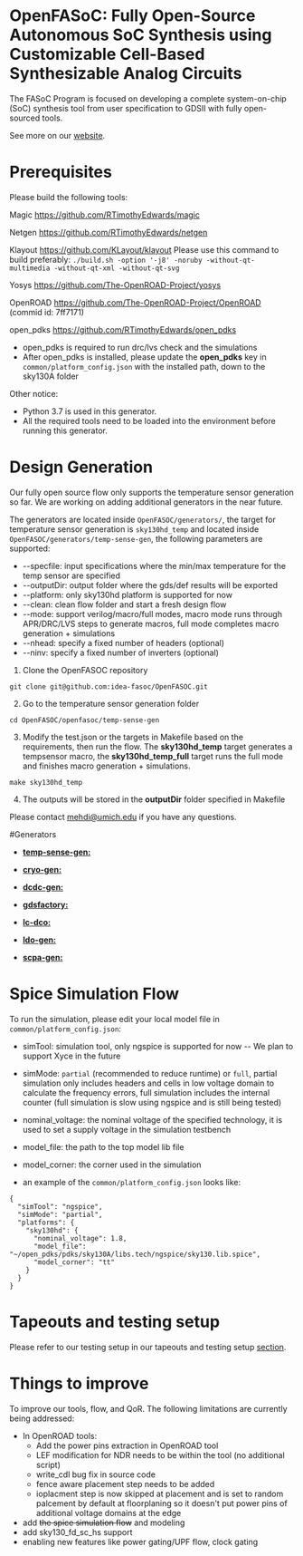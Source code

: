 # OpenFASoC: Fully Open-Source Autonomous SoC Synthesis using Customizable Cell-Based Synthesizable Analog Circuits

The FASoC Program is focused on developing a complete system-on-chip (SoC) synthesis tool from user specification to GDSII with fully open-sourced tools.

See more on our [website](https://fasoc.engin.umich.edu/).

# Prerequisites

Please build the following tools:

  Magic <https://github.com/RTimothyEdwards/magic>

  Netgen <https://github.com/RTimothyEdwards/netgen>

  Klayout <https://github.com/KLayout/klayout>
        Please use this command to build preferably: `./build.sh -option '-j8' -noruby -without-qt-multimedia -without-qt-xml -without-qt-svg`


  Yosys <https://github.com/The-OpenROAD-Project/yosys>

  OpenROAD <https://github.com/The-OpenROAD-Project/OpenROAD> (commid id: 7ff7171)

  open_pdks <https://github.com/RTimothyEdwards/open_pdks>

   - open_pdks is required to run drc/lvs check and the simulations
   - After open_pdks is installed, please update the **open_pdks** key in `common/platform_config.json` with the installed path, down to the sky130A folder

  Other notice:

   - Python 3.7 is used in this generator.
   - All the required tools need to be loaded into the environment before running this generator.

# Design Generation

Our fully open source flow only supports the temperature sensor generation so far. We are working on adding additional generators in the near future.

The generators are located inside `OpenFASOC/generators/`, the target for temperature sensor generation is `sky130hd_temp` and located inside `OpenFASOC/generators/temp-sense-gen`, the following parameters are supported:

- --specfile: input specifications where the min/max temperature for the temp sensor are specified
- --outputDir: output folder where the gds/def results will be exported
- --platform: only sky130hd platform is supported for now
- --clean: clean flow folder and start a fresh design flow
- --mode: support verilog/macro/full modes, macro mode runs through APR/DRC/LVS steps to generate macros, full mode completes macro generation + simulations
- --nhead: specify a fixed number of headers (optional)
- --ninv: specify a fixed number of inverters (optional)

1. Clone the OpenFASOC repository

```
git clone git@github.com:idea-fasoc/OpenFASOC.git
```

2. Go to the temperature sensor generation folder

```
cd OpenFASOC/openfasoc/temp-sense-gen
```

3. Modify the test.json or the targets in Makefile based on the requirements, then run the flow. The **sky130hd_temp** target generates a tempsensor macro, the **sky130hd_temp_full** target runs the full mode and finishes macro generation + simulations.

```
make sky130hd_temp
```

4. The outputs will be stored in the **outputDir** folder specified in Makefile

Please contact mehdi@umich.edu if you have any questions.


#Generators

- **[temp-sense-gen:](https://github.com/idea-fasoc/OpenFASOC/tree/main/openfasoc/generators/temp-sense-gen)** 

- **[cryo-gen:](https://github.com/idea-fasoc/OpenFASOC/tree/main/openfasoc/generators/cryo-gen)**

- **[dcdc-gen:](https://github.com/idea-fasoc/OpenFASOC/tree/main/openfasoc/generators/dcdc-gen)**

- **[gdsfactory:](https://github.com/idea-fasoc/OpenFASOC/tree/main/openfasoc/generators/gdsfactory)**

- **[lc-dco:](https://github.com/idea-fasoc/OpenFASOC/tree/main/openfasoc/generators/lc-dco)**

- **[ldo-gen:](https://github.com/idea-fasoc/OpenFASOC/tree/main/openfasoc/generators/ldo-gen)**

- **[scpa-gen:](https://github.com/idea-fasoc/OpenFASOC/tree/main/openfasoc/generators/scpa-gen)**

# Spice Simulation Flow

To run the simulation, please edit your local model file in `common/platform_config.json`:

- simTool:  simulation tool, only ngspice is supported for now -- We plan to support Xyce in the future

- simMode: `partial` (recommended to reduce runtime) or `full`, partial simulation only includes headers and cells in low voltage domain to calculate the frequency errors, full simulation includes the internal counter (full simulation is slow using ngspice and is still being tested)

- nominal_voltage: the nominal voltage of the specified technology, it is used to set a supply voltage in the simulation testbench

- model_file: the path to the top model lib file

- model_corner: the corner used in the simulation

- an example of the `common/platform_config.json` looks like:

```
{
  "simTool": "ngspice",
  "simMode": "partial",
  "platforms": {
    "sky130hd": {
      "nominal_voltage": 1.8,
      "model_file": "~/open_pdks/pdks/sky130A/libs.tech/ngspice/sky130.lib.spice",
      "model_corner": "tt"
    }
  }
}
```
# Tapeouts and testing setup

Please refer to our testing setup in our tapeouts and testing setup [section](./tapeouts/mpw-1/testsetup/README.md#section).


# Things to improve

To improve our tools, flow, and QoR. The following limitations are currently being addressed:
   - In OpenROAD tools:
       - Add the power pins extraction in OpenROAD tool
       - LEF modification for NDR needs to be within the tool (no additional script)
       - write_cdl bug fix in source code
       - fence aware placement step needs to be added
       - ioplacment step is now skipped at placement and is set to random palcement by default at floorplaning so it doesn't put power pins of additional voltage domains at the edge
   - add ~~the spice simulation flow~~ and modeling
   - add sky130_fd_sc_hs support
   - enabling new features like power gating/UPF flow, clock gating
